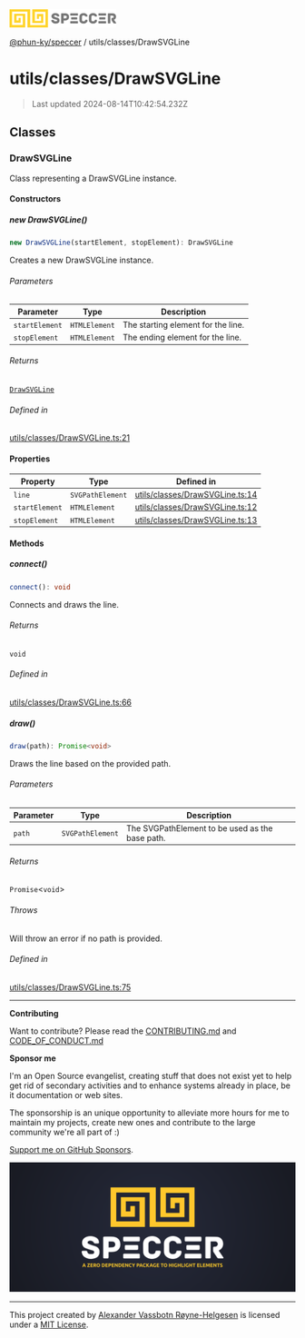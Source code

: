 <div>
  <img alt="SPECCER logo" src="https://raw.githubusercontent.com/phun-ky/speccer/main/public/logo-speccer-horizontal-colored-package.svg?raw=true" style="max-height:32px;" />
</div>

[@phun-ky/speccer](../../README.md) / utils/classes/DrawSVGLine

# utils/classes/DrawSVGLine

> Last updated 2024-08-14T10:42:54.232Z

## Classes

### DrawSVGLine

Class representing a DrawSVGLine instance.

#### Constructors

##### new DrawSVGLine()

```ts
new DrawSVGLine(startElement, stopElement): DrawSVGLine
```

Creates a new DrawSVGLine instance.

###### Parameters

| Parameter      | Type          | Description                        |
| -------------- | ------------- | ---------------------------------- |
| `startElement` | `HTMLElement` | The starting element for the line. |
| `stopElement`  | `HTMLElement` | The ending element for the line.   |

###### Returns

[`DrawSVGLine`](DrawSVGLine.md#drawsvgline)

###### Defined in

[utils/classes/DrawSVGLine.ts:21](https://github.com/phun-ky/speccer/blob/main/src/utils/classes/DrawSVGLine.ts#L21)

#### Properties

| Property       | Type             | Defined in                                                                                                           |
| -------------- | ---------------- | -------------------------------------------------------------------------------------------------------------------- |
| `line`         | `SVGPathElement` | [utils/classes/DrawSVGLine.ts:14](https://github.com/phun-ky/speccer/blob/main/src/utils/classes/DrawSVGLine.ts#L14) |
| `startElement` | `HTMLElement`    | [utils/classes/DrawSVGLine.ts:12](https://github.com/phun-ky/speccer/blob/main/src/utils/classes/DrawSVGLine.ts#L12) |
| `stopElement`  | `HTMLElement`    | [utils/classes/DrawSVGLine.ts:13](https://github.com/phun-ky/speccer/blob/main/src/utils/classes/DrawSVGLine.ts#L13) |

#### Methods

##### connect()

```ts
connect(): void
```

Connects and draws the line.

###### Returns

`void`

###### Defined in

[utils/classes/DrawSVGLine.ts:66](https://github.com/phun-ky/speccer/blob/main/src/utils/classes/DrawSVGLine.ts#L66)

##### draw()

```ts
draw(path): Promise<void>
```

Draws the line based on the provided path.

###### Parameters

| Parameter | Type             | Description                                     |
| --------- | ---------------- | ----------------------------------------------- |
| `path`    | `SVGPathElement` | The SVGPathElement to be used as the base path. |

###### Returns

`Promise`\<`void`>

###### Throws

Will throw an error if no path is provided.

###### Defined in

[utils/classes/DrawSVGLine.ts:75](https://github.com/phun-ky/speccer/blob/main/src/utils/classes/DrawSVGLine.ts#L75)

---

**Contributing**

Want to contribute? Please read the [CONTRIBUTING.md](https://github.com/phun-ky/speccer/blob/main/CONTRIBUTING.md) and [CODE_OF_CONDUCT.md](https://github.com/phun-ky/speccer/blob/main/CODE_OF_CONDUCT.md)

**Sponsor me**

I'm an Open Source evangelist, creating stuff that does not exist yet to help get rid of secondary activities and to enhance systems already in place, be it documentation or web sites.

The sponsorship is an unique opportunity to alleviate more hours for me to maintain my projects, create new ones and contribute to the large community we're all part of :)

[Support me on GitHub Sponsors](https://github.com/sponsors/phun-ky).

![Speccer banner, with logo and slogan: A zero dependency package to highlight elements](https://github.com/phun-ky/speccer/blob/main/public/speccer-banner.png?raw=true)

---

This project created by [Alexander Vassbotn Røyne-Helgesen](http://phun-ky.net) is licensed under a [MIT License](https://choosealicense.com/licenses/mit/).
